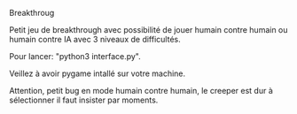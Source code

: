 Breakthroug

Petit jeu de breakthrough avec possibilité de jouer humain contre humain ou humain contre IA avec 3 niveaux de difficultés.

Pour lancer: "python3 interface.py".

Veillez à avoir pygame intallé sur votre machine.

Attention, petit bug en mode humain contre humain, le creeper est dur à sélectionner il faut insister par moments.
